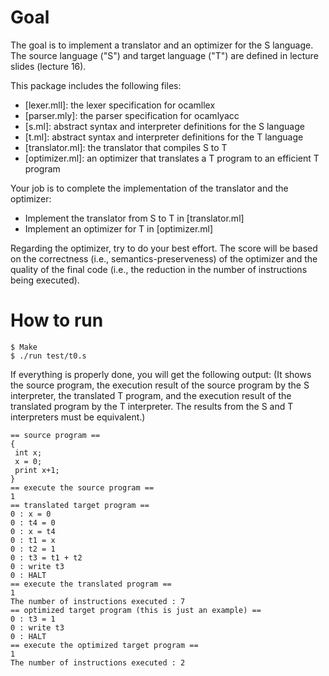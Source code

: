 # Goal

The goal is to implement a translator and an optimizer for the S language.
The source language ("S") and target language ("T") are defined in lecture slides (lecture 16).

This package includes the following files:
- [lexer.mll]: the lexer specification for ocamllex
- [parser.mly]: the parser specification for ocamlyacc
- [s.ml]: abstract syntax and interpreter definitions for the S language
- [t.ml]: abstract syntax and interpreter definitions for the T language
- [translator.ml]: the translator that compiles S to T
- [optimizer.ml]: an optimizer that translates a T program to an efficient T program

Your job is to complete the implementation of the translator and the optimizer:
- Implement the translator from S to T in [translator.ml]
- Implement an optimizer for T in [optimizer.ml]

Regarding the optimizer, try to do your best effort. The score will be based on the
correctness (i.e., semantics-preserveness) of the optimizer and the quality of the
final code (i.e., the reduction in the number of instructions being executed).

# How to run

    $ Make
    $ ./run test/t0.s

If everything is properly done, you will get the following output:
(It shows the source program, the execution result of the source program by the S interpreter,
the translated T program, and the execution result of the translated program by the T interpreter.
The results from the S and T interpreters must be equivalent.)

    == source program ==
    {
     int x;
     x = 0;
     print x+1;
    }
    == execute the source program ==
    1
    == translated target program ==
    0 : x = 0
    0 : t4 = 0
    0 : x = t4
    0 : t1 = x
    0 : t2 = 1
    0 : t3 = t1 + t2
    0 : write t3
    0 : HALT
    == execute the translated program ==
    1
    The number of instructions executed : 7
    == optimized target program (this is just an example) ==
    0 : t3 = 1
    0 : write t3
    0 : HALT
    == execute the optimized target program ==
    1
    The number of instructions executed : 2
